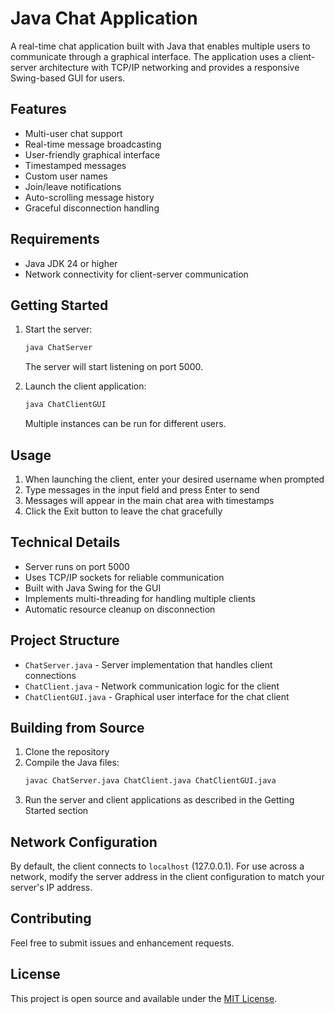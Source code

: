 # Java Chat Application

A real-time chat application built with Java that enables multiple users to communicate through a graphical interface. The application uses a client-server architecture with TCP/IP networking and provides a responsive Swing-based GUI for users.

## Features

- Multi-user chat support
- Real-time message broadcasting
- User-friendly graphical interface
- Timestamped messages
- Custom user names
- Join/leave notifications
- Auto-scrolling message history
- Graceful disconnection handling

## Requirements

- Java JDK 24 or higher
- Network connectivity for client-server communication

## Getting Started

1. Start the server:
   ```bash
   java ChatServer
   ```
   The server will start listening on port 5000.

2. Launch the client application:
   ```bash
   java ChatClientGUI
   ```
   Multiple instances can be run for different users.

## Usage

1. When launching the client, enter your desired username when prompted
2. Type messages in the input field and press Enter to send
3. Messages will appear in the main chat area with timestamps
4. Click the Exit button to leave the chat gracefully

## Technical Details

- Server runs on port 5000
- Uses TCP/IP sockets for reliable communication
- Built with Java Swing for the GUI
- Implements multi-threading for handling multiple clients
- Automatic resource cleanup on disconnection

## Project Structure

- `ChatServer.java` - Server implementation that handles client connections
- `ChatClient.java` - Network communication logic for the client
- `ChatClientGUI.java` - Graphical user interface for the chat client

## Building from Source

1. Clone the repository
2. Compile the Java files:
   ```bash
   javac ChatServer.java ChatClient.java ChatClientGUI.java
   ```
3. Run the server and client applications as described in the Getting Started section

## Network Configuration

By default, the client connects to `localhost` (127.0.0.1). For use across a network, modify the server address in the client configuration to match your server's IP address.

## Contributing

Feel free to submit issues and enhancement requests.

## License

This project is open source and available under the [MIT License](LICENSE).

